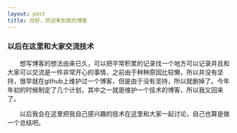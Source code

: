 ```yaml
---
layout: post
title: 你好，欢迎来到我的博客
---
```


### 以后在这里和大家交流技术

&emsp;&emsp;想写博客的想法由来已久，可以把平常积累的记录找一个地方可以记录并且和大家可以交流是一件非常开心的事情，之前由于种种原因比较懒，所以并没有坚持，很早就在github上维护过一个博客，但是由于没有坚持，所以就删掉了。今年年初的时候制定了几个计划，其中之一就是维护一个技术的博客，所以我又回来了。

&emsp;&emsp;以后我会在这里把我自己感兴趣的技术在这里和大家一起讨论，自己也算是做一个总结吧。